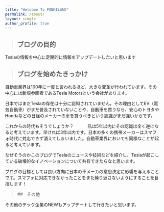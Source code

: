 ```yaml
---
title: "Welcome To PONKILAND"
permalink: /about/
layout: single
author_profile: true
---
```


> ## ブログの目的

Teslaの情報を中心に定期的に情報をアップデートしたいと思います

> ## ブログを始めたきっかけ

自動車業界は100年に一度と言われるほど、大きな変革が行われています。その中心には新規参画者であるTesla Motorsという会社があります。

日本ではまだTeslaの存在は十分に認知されていません。その理由としてEV（電気自動車）がまだ普及されていないことや、自動車を買うなら、安心のトヨタやHondaなどの日経のメーカーの車を買うべきという認識がまだ強いからです。

これからの時代もそうでしょうか？　　　
私は5年以内にその認識は全く逆になると考えています。早ければ3年以内です。日本の多くの携帯メーカーはスマフォ時代に対応できず消えてしまいました。自動車業界においても同様なことが起ると考えています。

なぜそうのかこのブログでTeslaのニュースや技術などを紹介し、Teslaが起こしている破壊的なイノベーションについて共有できたらなと思います。

ブログの目標としては良い方向に日本の車メーカの意思決定に影響を与えることです。スマフォに対応できなかったことをまた繰り返さないようにすることを目指します！

> ##　その他

その他のテック企業のNEWもアップデートして行きたいと思います。
